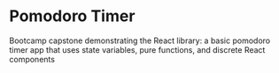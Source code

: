 # Pomodoro Timer

Bootcamp capstone demonstrating the React library: a basic pomodoro timer app that uses state variables, pure functions, and discrete React components

